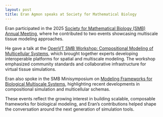```yaml
---
layout: post
title: Eran Agmon speaks at Society for Mathematical Biology
---
```


Eran participated in the 2025 [Society for Mathematical Biology (SMB) Annual Meeting](https://2025.smb.org/), where he contributed to two events showcasing multiscale tissue modeling approaches.

He gave a talk at the [OpenVT SMB Workshop: Compositional Modeling of Multicellular Systems](https://www.openvt.org/pages/events/workshops/2025openvt-smb-workshop.html), which brought together experts developing interoperable platforms for spatial and multiscale modeling. The workshop emphasized community standards and collaborative infrastructure for virtual tissue simulations.

Eran also spoke in the SMB Minisymposium on [Modeling Frameworks for Biological Multiscale Systems](https://2025.smb.org/MS01/MS-MFBM-14-Part-1.html), highlighting recent developments in compositional simulation and multicellular schemas.

These events reflect the growing interest in building scalable, composable frameworks for biological modeling, and Eran’s contributions helped shape the conversation around the next generation of simulation tools.
